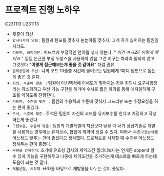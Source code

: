 # 프로젝트 진행 노하우
C231113 U231113
* 윗줄이 최신
* `앞서나가지 않음` : 팀원과 템포를 맞추자 눈높이를 맞추자. 그게 하기 싫어하는 팀원일지라도.
* `피드백, 긍적적인` : 피드백에 부정적인 언어를 섞지 않는다. " _이건 아시죠? 이렇게 해야죠_ "  등등 은근한 부정 뉘앙스를 사용하지 않음 그런 어구는 차라리 말하지 않고 그것보다 "**이렇게 접근해보는게 좋을 것 같아요**" 처럼 권유
* `질의응답에 우선` : 나의 코드 10줄쓸 시간에 물어보는 팀원에게 1마디 답변으로 돕는게 좋은 것 같다.
* `회의, 수준에 맞춘 ` : 팀원이 아키텍쳐에 이해도가 떨어지는 경우 회의나 요구사항정리는 최소화하고 우선 기능 구현을 해가며 수시로 짧은 회의를 통해 애자일하게 구조를 익히도록 진행한다.
* `피드백, 수준에 맞춘 ` : 팀원의 수용력과 수준에 맞춰서 코드리뷰 또는 수정요청을 하는 편이 좋겠다.
* `주석, 수준에 맞춘` : 주석은 팀원이 자신의 코드를 유지보수를 한다고 가정하고 작성하는게 좋겠다.
* `구현수준, 수준에 맞춘` : 팀원의 개발레벨이 자신보다 낮을 때 내가 상급기술로 개발을 사용하는 경우에는 유지보수, 협업에 제약이 생길 수 있다. 따라서 수준`구현방식`을 어느정도 맞추는 편이 좋겠다고 생각했다. 프로젝트를 시작할 때 수준을 어느정도 정해두는 편이 좋겠다.
* `구현을 먼저한다`: 초기에 유효성 검사의 제약조건 퀄리티보다는 언제든 append 할 수 있게 기능을 구현해두고 나중에 제약조건을 추가하는게 테스트를 빠르게 하는데 도움이 되는 것 같다.
* `역할분담, 시각적` :ERD를 바탕으로 개발롤을 나누는 것이 좋았다.